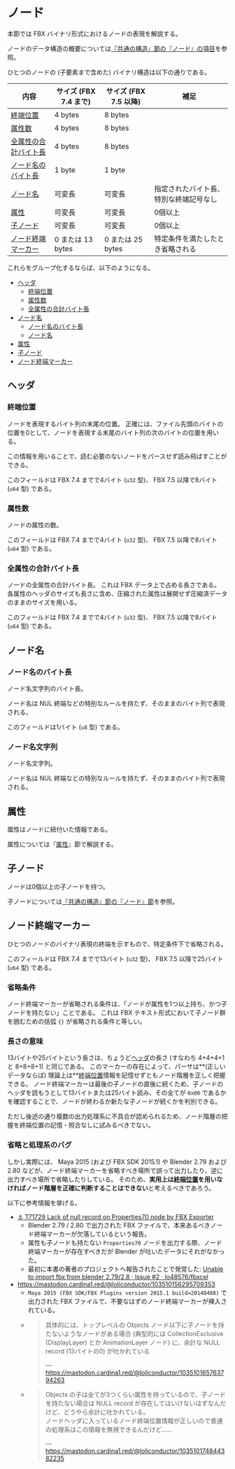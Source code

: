 # ノード

本節では FBX バイナリ形式におけるノードの表現を解説する。

ノードのデータ構造の概要については[『共通の構造』節の『ノード』の項目](../common-structure/node.md)を参照。

ひとつのノードの (子要素まで含めた) バイナリ構造は以下の通りである。

| 内容 | サイズ (FBX 7.4 まで) | サイズ (FBX 7.5 以降) | 補足 |
|------|-----------------------|-----------------------|------|
| [終端位置](#end-offset) | 4 bytes | 8 bytes | |
| [属性数](#number-of-attributes) | 4 bytes | 8 bytes | |
| [全属性の合計バイト長](#attributes-byte-len) | 4 bytes | 8 bytes | |
| [ノード名のバイト長](#name-byte-len) | 1 byte | 1 byte | |
| [ノード名](#name) | 可変長 | 可変長 | 指定されたバイト長、特別な終端記号なし |
| [属性](#attributes) | 可変長 | 可変長 | 0個以上 |
| [子ノード](#children) | 可変長 | 可変長 | 0個以上 |
| [ノード終端マーカー](#end-marker) | 0 または 13 bytes | 0 または 25 bytes | 特定条件を満たしたとき省略される |

これらをグループ化するならば、以下のようになる。

* [ヘッダ](#header)
    + [終端位置](#end-offset)
    + [属性数](#number-of-attributes)
    + [全属性の合計バイト長](#attributes-byte-len)
* [ノード名](#name)
    + [ノード名のバイト長](#name-byte-len)
    + [ノード名](#name)
* [属性](#attributes)
* [子ノード](#children)
* [ノード終端マーカー](#end-marker)

## ヘッダ<span id="header"><!-- --></span>

### 終端位置<span id="end-offset"><!-- --></span>

ノードを表現するバイト列の末尾の位置。
正確には、ファイル先頭のバイトの位置を0として、ノードを表現する末尾のバイト列の次のバイトの位置を用いる。

この情報を用いることで、読む必要のないノードをパースせず読み飛ばすことができる。

このフィールドは FBX 7.4 までで4バイト (`u32` 型)、 FBX 7.5 以降で8バイト (`u64` 型) である。

### 属性数<span id="number-of-attributes"><!-- --></span>

ノードの属性の数。

このフィールドは FBX 7.4 までで4バイト (`u32` 型)、 FBX 7.5 以降で8バイト (`u64` 型) である。

### 全属性の合計バイト長<span id="attributes-byte-len"><!-- --></span>

ノードの全属性の合計バイト長。
これは FBX データ上で占める長さである。
各属性のヘッダのサイズも長さに含め、圧縮された属性は展開せず圧縮済データのままのサイズを用いる。

このフィールドは FBX 7.4 までで4バイト (`u32` 型)、 FBX 7.5 以降で8バイト (`u64` 型) である。

## ノード名<span id="name"><!-- --></span>

### ノード名のバイト長<span id="name-byte-len"><!-- --></span>

ノード名文字列のバイト長。

ノード名は NUL 終端などの特別なルールを持たず、そのままのバイト列で表現される。

このフィールドは1バイト (`u8` 型) である。

### ノード名文字列<span id="name-string"><!-- --></span>

ノード名文字列。

ノード名は NUL 終端などの特別なルールを持たず、そのままのバイト列で表現される。

## 属性<span id="attributes"><!-- --></span>

属性はノードに紐付いた情報である。

属性については『[属性](attribute.md)』節で解説する。

## 子ノード<span id="children"><!-- --></span>

ノードは0個以上の子ノードを持つ。

子ノードについては[『共通の構造』節の『ノード』節](../common-structure/node.md#children)を参照。

## ノード終端マーカー<span id="end-marker"><!-- --></span>

ひとつのノードのバイナリ表現の終端を示すもので、特定条件下で省略される。

このフィールドは FBX 7.4 までで13バイト (`u32` 型)、 FBX 7.5 以降で25バイト (`u64` 型) である。

### 省略条件

ノード終端マーカーが省略される条件は、「ノードが属性を1つ以上持ち、かつ子ノードを持たない」ことである。
これは FBX テキスト形式において子ノード群を囲むための括弧 `{}` が省略される条件と等しい。

### 長さの意味

13バイトや25バイトという長さは、ちょうど[ヘッダ](#header)の長さ (すなわち 4+4+4+1 と 8+8+8+1) と同じである。
このマーカーの存在によって、パーサは**(正しいデータならば) 理論上は**[終端位置](#end-offset)情報を記憶せずともノード階層を正しく把握できる。
ノード終端マーカーは最後の子ノードの直後に続くため、子ノードのヘッダを読もうとして13バイトまたは25バイト読み、その全てが `0x00` であるかを確認することで、ノードが終わるか新たな子ノードが続くかを判別できる。

ただし後述の通り複数の出力処理系に不具合が認められるため、ノード階層の把握を終端位置の記憶・照合なしに試みるべきでない。

### 省略と処理系のバグ

しかし実際には、 Maya 2015 (および FBX SDK 2015.1) や Blender 2.79 および 2.80 などが、ノード終端マーカーを省略すべき場所で誤って出力したり、逆に出力すべき場所で省略したりしている。
そのため、**実用上は[終端位置](#end-offset)を用いなければノード階層を正確に判断することはできない**と考えるべきであろう。

以下に参考情報を挙げる。

* [⚓ T71729 Lack of null record on Properties70 node by FBX Exporter](https://developer.blender.org/T71729)
    + Blender 2.79 / 2.80 で出力された FBX ファイルで、本来あるべきノード終端マーカーが欠落しているという報告。
    + 属性も子ノードも持たない `Properties70` ノードを出力する際、ノード終端マーカーが存在すべきだが Blender が吐いたデータにそれがなかった。
    + 最初に本書の著者のプロジェクトへ報告されたことで発覚した: [Unable to import fbx from blender 2.79/2.8 · Issue #2 · lo48576/fbxcel](https://github.com/lo48576/fbxcel/issues/2)
* <https://mastodon.cardina1.red/@loliconductor/103510156295709353>
    + `Maya 2015 (FBX SDK/FBX Plugins version 2015.1 build=20140408)` で出力された FBX ファイルで、不要なはずのノード終端マーカーが挿入されている。
    + > 具体的には、トップレベルの Objects ノード以下に子ノードを持たないようなノードがある場合 (典型的には CollectionExclusive (DisplayLayer) とか AnimationLayer ノード) に、余計な NULL record (13バイトの0) が吐かれている
      >
      > — <https://mastodon.cardina1.red/@loliconductor/103510165763794263>
    + > Objects の子は全てが3つくらい属性を持っているので、子ノードを持たない場合は NULL record が存在してはいけないはずなんだけど、どうやら余計に吐かれている。  
      > ノードヘッダに入っているノード終端位置情報が正しいので普通の処理系はこの情報を無視できるんだけど……
      >
      > — <https://mastodon.cardina1.red/@loliconductor/103510174844382235>
